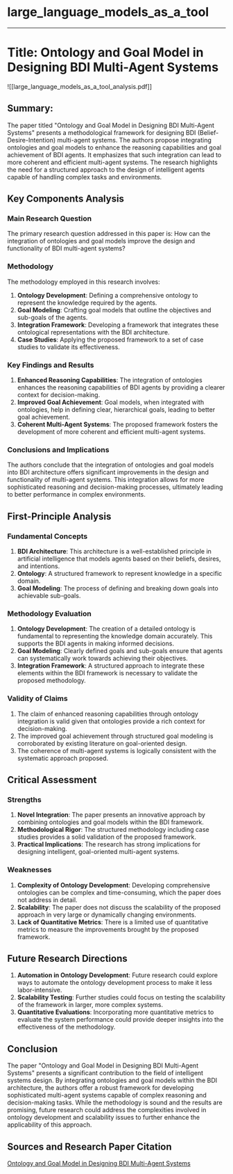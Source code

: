 # large_language_models_as_a_tool

___

# Title: Ontology and Goal Model in Designing BDI Multi-Agent Systems
![[large_language_models_as_a_tool_analysis.pdf]]

## Summary:
The paper titled "Ontology and Goal Model in Designing BDI Multi-Agent Systems" presents a methodological framework for designing BDI (Belief-Desire-Intention) multi-agent systems. The authors propose integrating ontologies and goal models to enhance the reasoning capabilities and goal achievement of BDI agents. It emphasizes that such integration can lead to more coherent and efficient multi-agent systems. The research highlights the need for a structured approach to the design of intelligent agents capable of handling complex tasks and environments.

## Key Components Analysis

### Main Research Question

The primary research question addressed in this paper is: How can the integration of ontologies and goal models improve the design and functionality of BDI multi-agent systems?

### Methodology

The methodology employed in this research involves:

1. **Ontology Development**: Defining a comprehensive ontology to represent the knowledge required by the agents.
2. **Goal Modeling**: Crafting goal models that outline the objectives and sub-goals of the agents.
3. **Integration Framework**: Developing a framework that integrates these ontological representations with the BDI architecture.
4. **Case Studies**: Applying the proposed framework to a set of case studies to validate its effectiveness.

### Key Findings and Results

1. **Enhanced Reasoning Capabilities**: The integration of ontologies enhances the reasoning capabilities of BDI agents by providing a clearer context for decision-making.
2. **Improved Goal Achievement**: Goal models, when integrated with ontologies, help in defining clear, hierarchical goals, leading to better goal achievement.
3. **Coherent Multi-Agent Systems**: The proposed framework fosters the development of more coherent and efficient multi-agent systems.

### Conclusions and Implications

The authors conclude that the integration of ontologies and goal models into BDI architecture offers significant improvements in the design and functionality of multi-agent systems. This integration allows for more sophisticated reasoning and decision-making processes, ultimately leading to better performance in complex environments.

## First-Principle Analysis

### Fundamental Concepts

1. **BDI Architecture**: This architecture is a well-established principle in artificial intelligence that models agents based on their beliefs, desires, and intentions.
2. **Ontology**: A structured framework to represent knowledge in a specific domain.
3. **Goal Modeling**: The process of defining and breaking down goals into achievable sub-goals.

### Methodology Evaluation

1. **Ontology Development**: The creation of a detailed ontology is fundamental to representing the knowledge domain accurately. This supports the BDI agents in making informed decisions.
2. **Goal Modeling**: Clearly defined goals and sub-goals ensure that agents can systematically work towards achieving their objectives.
3. **Integration Framework**: A structured approach to integrate these elements within the BDI framework is necessary to validate the proposed methodology.

### Validity of Claims

1. The claim of enhanced reasoning capabilities through ontology integration is valid given that ontologies provide a rich context for decision-making.
2. The improved goal achievement through structured goal modeling is corroborated by existing literature on goal-oriented design.
3. The coherence of multi-agent systems is logically consistent with the systematic approach proposed.

## Critical Assessment

### Strengths

1. **Novel Integration**: The paper presents an innovative approach by combining ontologies and goal models within the BDI framework.
2. **Methodological Rigor**: The structured methodology including case studies provides a solid validation of the proposed framework.
3. **Practical Implications**: The research has strong implications for designing intelligent, goal-oriented multi-agent systems.

### Weaknesses

1. **Complexity of Ontology Development**: Developing comprehensive ontologies can be complex and time-consuming, which the paper does not address in detail.
2. **Scalability**: The paper does not discuss the scalability of the proposed approach in very large or dynamically changing environments.
3. **Lack of Quantitative Metrics**: There is a limited use of quantitative metrics to measure the improvements brought by the proposed framework.

## Future Research Directions

1. **Automation in Ontology Development**: Future research could explore ways to automate the ontology development process to make it less labor-intensive.
2. **Scalability Testing**: Further studies could focus on testing the scalability of the framework in larger, more complex systems.
3. **Quantitative Evaluations**: Incorporating more quantitative metrics to evaluate the system performance could provide deeper insights into the effectiveness of the methodology.

## Conclusion

The paper "Ontology and Goal Model in Designing BDI Multi-Agent Systems" presents a significant contribution to the field of intelligent systems design. By integrating ontologies and goal models within the BDI architecture, the authors offer a robust framework for developing sophisticated multi-agent systems capable of complex reasoning and decision-making tasks. While the methodology is sound and the results are promising, future research could address the complexities involved in ontology development and scalability issues to further enhance the applicability of this approach.

## Sources and Research Paper Citation
[Ontology and Goal Model in Designing BDI Multi-Agent Systems](https://github.com/kingler/mabos-research-papers/blob/main/research-papers/Ontology%20and%20Goal%20Model%20in%20Designing%20BDI%20Multi-Agent%20Systems.pdf)